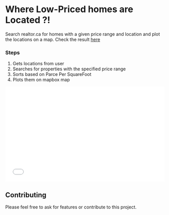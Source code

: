 # Where Low-Priced homes are Located ?!
  
Search realtor.ca for homes with a given price range and location and plot the locations on a map.
Check the result [here](https://amin-azar.github.io/hometomap/)

### Steps

1. Gets locations from user
2. Searches for properties with the specified price range
3. Sorts based on Parce Per SquareFoot
4. Plots them on mapbox map


<iframe width="100%" height="300" frameborder="0" scrolling="no" src="map.html" border="0"></iframe>

## Contributing

Please feel free to ask for features or contribute to this project.
